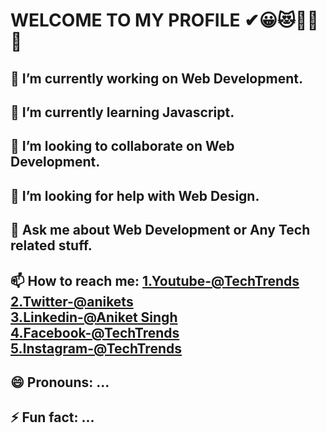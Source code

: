  # WELCOME TO MY PROFILE ✔😀😻🥇✨ 👋
 ## 🔭 I’m currently working on Web Development.
 ## 🌱 I’m currently learning Javascript.
 ## 👯 I’m looking to collaborate on Web Development.
 ## 🤔 I’m looking for help with Web Design.
 ## 💬 Ask me about Web Development or Any Tech related stuff.
 ## 📫 How to reach me: [1.Youtube-@TechTrends](https://www.youtube.com/channel/UCzsA4W47OzXmExYixkWUj3Q?view_as=subscriber)<br>  [2.Twitter-@anikets](https://twitter.com/anikets63437544)   <br>  [3.Linkedin-@Aniket Singh](https://www.linkedin.com/in/aniket-singh-968687199/) <br> [4.Facebook-@TechTrends](https://www.facebook.com/thor98571) <br> [5.Instagram-@TechTrends](https://www.instagram.com/techtrends123/?hl=en)
 ## 😄 Pronouns: ...
 ## ⚡ Fun fact: ...

